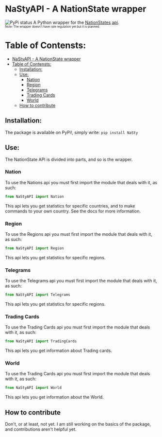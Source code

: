 # NaStyAPI - A NationState wrapper
![PyPi status](https://github.com/Nimi142/NaStyAPI/workflows/PyPi%20status/badge.svg)
A Python wrapper for the [NationStates](https://www.nationstates.net/) [api](https://www.nationstates.net/pages/api.html).<br/>
<sub><sup>Note: The wrapper doesn't have rate regulation yet but it is planned.</sup></sub>

# Table of Contensts:
- [NaStyAPI - A NationState wrapper](#nastyapi---a-nationstate-wrapper)
- [Table of Contensts:](#table-of-contensts)
  - [Installation:](#installation)
  - [Use:](#use)
    - [Nation](#nation)
    - [Region](#region)
    - [Telegrams](#telegrams)
    - [Trading Cards](#trading-cards)
    - [World](#world)
  - [How to contribute](#how-to-contribute)

## Installation:
The package is available on PyPi!, simply write:
```pip install NaSty```
## Use:
The NationState API is divided into parts, and so is the wrapper.


### Nation
To use the Nations api you must first import the module that deals with it, as such: 
```python
from NaStyAPI import Nation
```
This api lets you get statistics for specific countries, and to make commands to your own country. See the docs for more information.

### Region
To use the Regions api you must first import the module that deals with it, as such: 
```python
from NaStyAPI import Region
```
This api lets you get statistics for specific regions.

### Telegrams
To use the Telegrams api you must first import the module that deals with it, as such: 
```python
from NaStyAPI import Telegrams
```
This api lets you get statistics for specific regions.

### Trading Cards
To use the Trading Cards api you must first import the module that deals with it, as such: 
```python
from NaStyAPI import TradingCards
```
This api lets you get information about Trading cards.

### World
To use the Trading Cards api you must first import the module that deals with it, as such: 
```python
from NaStyAPI import World
```
This api lets you get information about the World.

## How to contribute
Don't, or at least, not yet. I am still working on the basics of the package, and contributions aren't helpful yet.